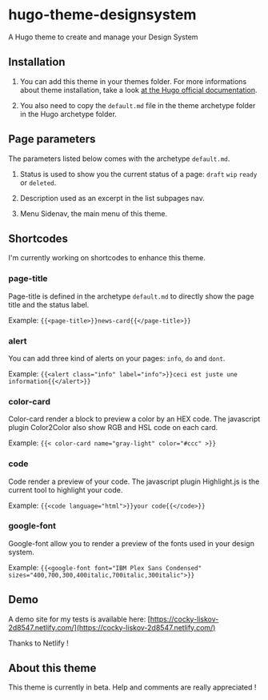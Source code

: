 # hugo-theme-designsystem
A Hugo theme to create and manage your Design System

## Installation
1. You can add this theme in your themes folder. For more informations about theme installation, take a look [at the Hugo official documentation](https://gohugo.io/themes/installing-and-using-themes/). 

2. You also need to copy the `default.md` file in the theme archetype folder in the Hugo archetype folder.

## Page parameters
The parameters listed below comes with the archetype `default.md`.  

1. Status is used to show you the current status of a page: `draft` `wip` `ready` or `deleted`.

2. Description used as an excerpt in the list subpages nav.

3. Menu Sidenav, the main menu of this theme.

## Shortcodes
I'm currently working on shortcodes to enhance this theme.

### page-title
Page-title is defined in the archetype `default.md` to directly show the page title and the status label.

Example: `{{<page-title>}}news-card{{</page-title>}}`

### alert
You can add three kind of alerts on your pages: `info`, `do` and `dont`.

Example: `{{<alert class="info" label="info">}}ceci est juste une information{{</alert>}}`

### color-card
Color-card render a block to preview a color by an HEX code. The javascript plugin Color2Color also show RGB and HSL code on each card. 

Example: `{{< color-card name="gray-light" color="#ccc" >}}`

### code
Code render a preview of your code. The javascript plugin Highlight.js is the current tool to highlight your code.

Example: `{{<code language="html">}}your code{{</code>}}`

### google-font
Google-font allow you to render a preview of the fonts used in your design system.

Example: `{{<google-font font="IBM Plex Sans Condensed" sizes="400,700,300,400italic,700italic,300italic">}}`

## Demo
A demo site for my tests is available here: [https://cocky-liskov-2d8547.netlify.com/](https://cocky-liskov-2d8547.netlify.com/)

Thanks to Netlify !

## About this theme
This theme is currently in beta. Help and comments are really appreciated !

